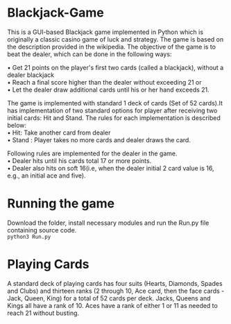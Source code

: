 # Blackjack-Game
This is a GUI-based Blackjack game implemented in Python which is originally a classic casino game of luck and strategy.
The game is based on the description provided in the wikipedia. The objective of the game is to beat the dealer, which can be done in the following ways:

• Get 21 points on the player's first two cards (called a blackjack), without a dealer blackjack<br>
• Reach a final score higher than the dealer without exceeding 21 or<br>
• Let the dealer draw additional cards until his or her hand exceeds 21.<br>

The game is implemented with standard 1 deck of cards (Set of 52 cards).It has implementation of two standard options for player after receiving two initial cards: Hit and Stand. The rules for each implementation is described below:<br>
•	Hit: Take another card from dealer<br>
•	Stand : Player takes no more cards and dealer draws the card.<br>

Following rules are implemented for the dealer in the game.<br>
•	Dealer hits until his cards total 17 or more points.<br>
•	Dealer also hits on soft 16(i.e, when the dealer initial 2 card value is 16,  e.g., an initial ace and five).<br>

# Running the game
Download the folder, install necessary modules and run the Run.py file containing source code.<br>
`python3 Run.py`

# Playing Cards
A standard deck of playing cards has four suits (Hearts, Diamonds, Spades and Clubs) and thirteen ranks (2 through 10, Ace card, then the face cards - Jack, Queen, King) for a total of 52 cards per deck. Jacks, Queens and Kings all have a rank of 10. Aces have a rank of either 1 or 11 as needed to reach 21 without busting. 

